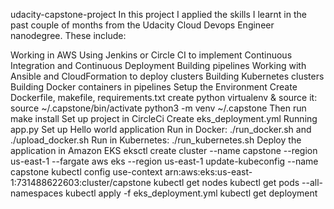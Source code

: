 udacity-capstone-project
In this project I applied the skills I learnt in the past couple of months from the Udacity Cloud Devops Engineer nanodegree. These include:

Working in AWS
Using Jenkins or Circle CI to implement Continuous Integration and Continuous Deployment
Building pipelines
Working with Ansible and CloudFormation to deploy clusters
Building Kubernetes clusters
Building Docker containers in pipelines
Setup the Environment
Create Dockerfile, makefile, requirements.txt
create python virtualenv & source it: source ~/.capstone/bin/activate python3 -m venv ~/.capstone
Then run make install
Set up project in CircleCi
Create eks_deployment.yml
Running app.py
Set up Hello world application
Run in Docker: ./run_docker.sh and ./upload_docker.sh
Run in Kubernetes: ./run_kubernetes.sh
Deploy the application in Amazon EKS
eksctl create cluster --name capstone --region us-east-1 --fargate
aws eks --region us-east-1 update-kubeconfig --name capstone
kubectl config use-context arn:aws:eks:us-east-1:731488622603:cluster/capstone
kubectl get nodes
kubectl get pods --all-namespaces
kubectl apply -f eks_deployment.yml
kubectl get deployment
